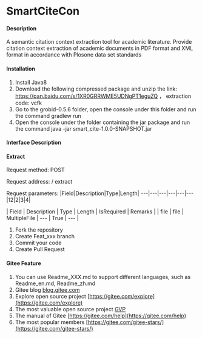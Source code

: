 # SmartCiteCon

####  **Description** 
A semantic citation context extraction tool for academic literature. Provide citation context extraction of academic documents in PDF format and XML format in accordance with Plosone data set standards


####  **Installation** 

1. Install Java8
2. Download the following compressed package and unzip the link: https://pan.baidu.com/s/1XR0GRRWME5UDNgPT1eguZQ ， extraction code: vcfk
3. Go to the grobid-0.5.6 folder, open the console under this folder and run the command gradlew run
4. Open the console under the folder containing the jar package and run the command java -jar smart_cite-1.0.0-SNAPSHOT.jar

####  **Interface Description** 

####  Extract

Request method: POST

Request address: / extract

Request parameters:
|Field|Description|Type|Length|
---|---|---|---|---|---
|12|2|3|4|




|   Field  |  Description  |  Type   |  Length  |  IsRequired   |   Remarks  |
| file | file | MultipleFile | --- | True | --- |




1. Fork the repository
2. Create Feat_xxx branch
3. Commit your code
4. Create Pull Request


#### Gitee Feature

1. You can use Readme\_XXX.md to support different languages, such as Readme\_en.md, Readme\_zh.md
2. Gitee blog [blog.gitee.com](https://blog.gitee.com)
3. Explore open source project [https://gitee.com/explore](https://gitee.com/explore)
4. The most valuable open source project [GVP](https://gitee.com/gvp)
5. The manual of Gitee [https://gitee.com/help](https://gitee.com/help)
6. The most popular members  [https://gitee.com/gitee-stars/](https://gitee.com/gitee-stars/)